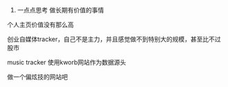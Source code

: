 
1. 一点点思考
做长期有价值的事情


个人主页价值没有那么高

创业自媒体tracker，自己不是主力，并且感觉做不到特别大的规模，甚至比不过股市

music tracker
使用kworb网站作为数据源头

做一个偏炫技的网站吧